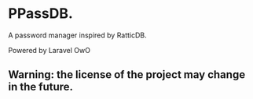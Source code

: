 # PPassDB.

A password manager inspired by RatticDB.

Powered by Laravel OwO

## Warning: the license of the project may change in the future.
